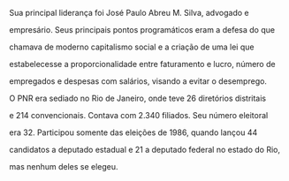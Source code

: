 

Sua principal liderança foi José Paulo Abreu M. Silva, advogado e

empresário. Seus principais pontos programáticos eram a defesa do que

chamava de moderno capitalismo social e a criação de uma lei que

estabelecesse a proporcionalidade entre faturamento e lucro, número de

empregados e despesas com salários, visando a evitar o desemprego.



O PNR era sediado no Rio de Janeiro, onde teve 26 diretórios distritais

e 214 convencionais. Contava com 2.340 filiados. Seu número eleitoral

era 32. Participou somente das eleições de 1986, quando lançou 44

candidatos a deputado estadual e 21 a deputado federal no estado do Rio,

mas nenhum deles se elegeu.



